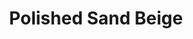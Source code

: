 ---
language: id
layout: product-item
title: Polished Sand Beige
description: Description in &amp; Polished Sand Beige
keyword: keyword in Polished Sand Beige
image: /images/WALL-CAP-Sand-Beige.jpg
sub-title: Wall Caps
article-1: Height &#58; 12″ <br>Length &#58; 12″ or 24" call for availability <br>Thickness &#58; 1.5″ <br>Color &#58; Beige with minimal variation
title-right: Polished Sand Beige
article-right: Polished Sand Beige
title-2: Polished Sand Beige
article-2: Polished Sand Beige
article-3: Polished Sand Beige
alt-slide1: Polished Sand Beige
alt-slide2: Polished Sand Beige
alt-slide3: Polished Sand Beige
slide1: /images/WALL-CAP-Sand-Beige.jpg
slide2: /images/WALL-CAP-Sand-Beige.jpg
slide3: /images/WALL-CAP-Sand-Beige.jpg
---